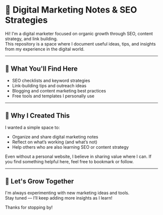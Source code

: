 # 💼 Digital Marketing Notes & SEO Strategies

Hi! I'm a digital marketer focused on organic growth through SEO, content strategy, and link building.  
This repository is a space where I document useful ideas, tips, and insights from my experience in the digital world.

---

## 🧠 What You'll Find Here

- SEO checklists and keyword strategies
- Link-building tips and outreach ideas
- Blogging and content marketing best practices
- Free tools and templates I personally use

---

## 🎯 Why I Created This

I wanted a simple space to:
- Organize and share digital marketing notes
- Reflect on what’s working (and what’s not)
- Help others who are also learning SEO or content strategy

Even without a personal website, I believe in sharing value where I can. If you find something helpful here, feel free to bookmark or follow.

---

## 🚀 Let's Grow Together

I'm always experimenting with new marketing ideas and tools.  
Stay tuned — I’ll keep adding more insights as I learn!

Thanks for stopping by!
